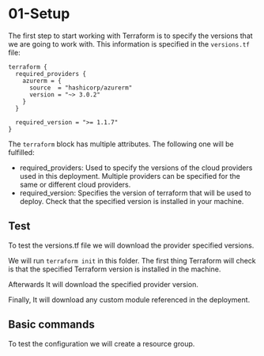 # 01-Setup
The first step to start working with Terraform is to specify the versions that we are going to work with. This information is specified in the `versions.tf` file:

```
terraform {
  required_providers {
    azurerm = {
      source  = "hashicorp/azurerm"
      version = "~> 3.0.2"
    }
  }

  required_version = ">= 1.1.7"
}
```

The `terraform` block has multiple attributes. The following one will be fulfilled:

- required_providers: Used to specify the versions of the cloud providers used in this deployment. Multiple providers can be specified for the same or different cloud providers.
- required_version: Specifies the version of terraform that will be used to deploy. Check that the specified version is installed in your machine.

## Test

To test the versions.tf file we will download the provider specified versions. 

We will run `terraform init` in this folder. The first thing Terraform will check is that the specified Terraform version is installed in the machine.

Afterwards It will download the specified provider version.

Finally, It will download any custom module referenced in the deployment. 

## Basic commands

To test the configuration we will create a resource group. 

